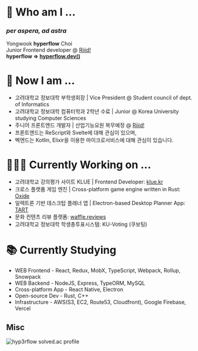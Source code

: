 # 🌱 Who am I ...
### ***per aspera, ad astra***  
Yongwook **hyperflow** Choi  
Junior Frontend developer @ [Riiid!](https://www.riiid.co/en/main)  
**hyperflow => [hyperflow.dev()](https://hyperflow.dev/about)**  

# 🤔 Now I am ...
- 고려대학교 정보대학 부학생회장 | Vice President @ Student council of dept. of Informatics
- 고려대학교 정보대학 컴퓨터학과 2학년 수료 | Junior @ Korea University studying Computer Sciences  
- 주니어 프론트엔드 개발자 | 산업기능요원 복무예정 @ [Riiid!](https://www.riiid.co/en/main) 
- 프론트엔드는 ReScript와 Svelte에 대해 관심이 있으며,
- 벡엔드는 Kotlin, Elixir을 이용한 마이크로서비스에 대해 관심이 있습니다.

# 👨🏻‍💻 Currently Working on ...
- 고려대학교 강의평가 사이트 KLUE | Frontend Developer: [klue.kr](https://klue.kr/)
- 크로스 플랫폼 게임 엔진 | Cross-platform game engine written in Rust: [Oxide](https://github.com/utilForever/Oxide)  
- 일렉트론 기반 데스크탑 플래너 앱 | Electron-based Desktop Planner App: [TART](https://github.com/hyp3rflow/tart)
- 문화 컨텐츠 리뷰 플랫폼: [waffle.reviews](https://waffle.reviews)
- 고려대학교 정보대학 학생총투표시스템: KU-Voting (쿠보팅)

# 📚 Currently Studying
- WEB Frontend - React, Redux, MobX, TypeScript, Webpack, Rollup, Snowpack
- WEB Backend - NodeJS, Express, TypeORM, MySQL
- Cross-platform App - React Native, Electron
- Open-source Dev - Rust, C++
- Infrastructure - AWS(S3, EC2, Route53, Cloudfront), Google Firebase, Vercel

## Misc
![hyp3rflow solved.ac profile](https://github-readme-solvedac.hyp3rflow.vercel.app/api/?handle=hyperflow)
